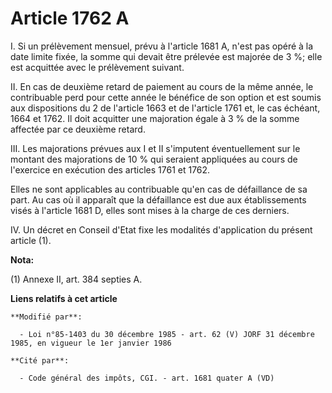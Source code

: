 # Article 1762 A

I. Si un prélèvement mensuel, prévu à l'article 1681 A, n'est pas opéré à la date limite fixée, la somme qui devait être
prélevée est majorée de 3 %; elle est acquittée avec le prélèvement suivant.

II. En cas de deuxième retard de paiement au cours de la même année, le contribuable perd pour cette année le bénéfice de son
option et est soumis aux dispositions du 2 de l'article 1663 et de l'article 1761 et, le cas échéant, 1664 et 1762. Il doit
acquitter une majoration égale à 3 % de la somme affectée par ce deuxième retard.

III. Les majorations prévues aux I et II s'imputent éventuellement sur le montant des majorations de 10 % qui seraient
appliquées au cours de l'exercice en exécution des articles 1761 et 1762.

Elles ne sont applicables au contribuable qu'en cas de défaillance de sa part. Au cas où il apparaît que la défaillance est
due aux établissements visés à l'article 1681 D, elles sont mises à la charge de ces derniers.

IV. Un décret en Conseil d'Etat fixe les modalités d'application du présent article (1).

**Nota:**

(1) Annexe II, art. 384 septies A.

**Liens relatifs à cet article**

	**Modifié par**:

	  - Loi n°85-1403 du 30 décembre 1985 - art. 62 (V) JORF 31 décembre 1985, en vigueur le 1er janvier 1986

	**Cité par**:

	  - Code général des impôts, CGI. - art. 1681 quater A (VD)
